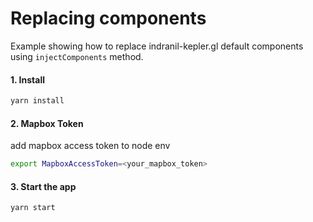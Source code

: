 # Replacing components

Example showing how to replace indranil-kepler.gl default components using `injectComponents` method.

#### 1. Install

```sh
yarn install
```

#### 2. Mapbox Token

add mapbox access token to node env

```sh
export MapboxAccessToken=<your_mapbox_token>
```

#### 3. Start the app

```sh
yarn start
```
